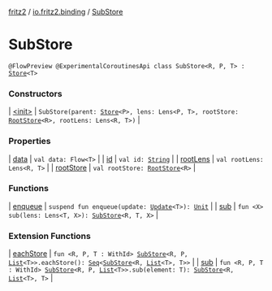 [fritz2](../../index.md) / [io.fritz2.binding](../index.md) / [SubStore](./index.md)

# SubStore

`@FlowPreview @ExperimentalCoroutinesApi class SubStore<R, P, T> : `[`Store`](../-store/index.md)`<T>`

### Constructors

| [&lt;init&gt;](-init-.md) | `SubStore(parent: `[`Store`](../-store/index.md)`<P>, lens: Lens<P, T>, rootStore: `[`RootStore`](../-root-store/index.md)`<R>, rootLens: Lens<R, T>)` |

### Properties

| [data](data.md) | `val data: Flow<T>` |
| [id](id.md) | `val id: `[`String`](https://kotlinlang.org/api/latest/jvm/stdlib/kotlin/-string/index.html) |
| [rootLens](root-lens.md) | `val rootLens: Lens<R, T>` |
| [rootStore](root-store.md) | `val rootStore: `[`RootStore`](../-root-store/index.md)`<R>` |

### Functions

| [enqueue](enqueue.md) | `suspend fun enqueue(update: `[`Update`](../-update.md)`<T>): `[`Unit`](https://kotlinlang.org/api/latest/jvm/stdlib/kotlin/-unit/index.html) |
| [sub](sub.md) | `fun <X> sub(lens: Lens<T, X>): `[`SubStore`](./index.md)`<R, T, X>` |

### Extension Functions

| [eachStore](../each-store.md) | `fun <R, P, T : WithId> `[`SubStore`](./index.md)`<R, P, `[`List`](https://kotlinlang.org/api/latest/jvm/stdlib/kotlin.collections/-list/index.html)`<T>>.eachStore(): `[`Seq`](../-seq/index.md)`<`[`SubStore`](./index.md)`<R, `[`List`](https://kotlinlang.org/api/latest/jvm/stdlib/kotlin.collections/-list/index.html)`<T>, T>>` |
| [sub](../sub.md) | `fun <R, P, T : WithId> `[`SubStore`](./index.md)`<R, P, `[`List`](https://kotlinlang.org/api/latest/jvm/stdlib/kotlin.collections/-list/index.html)`<T>>.sub(element: T): `[`SubStore`](./index.md)`<R, `[`List`](https://kotlinlang.org/api/latest/jvm/stdlib/kotlin.collections/-list/index.html)`<T>, T>` |


